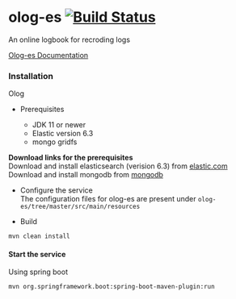 # olog-es   [![Build Status](https://travis-ci.org/shroffk/olog-es.svg?branch=master)](https://travis-ci.org/shroffk/olog-es)

An online logbook for recroding logs 

[Olog-es Documentation](https://olog-es.readthedocs.io/)

### Installation
Olog 

* Prerequisites

  * JDK 11 or newer
  * Elastic version 6.3
  * mongo gridfs


 **Download links for the prerequisites**   
 Download and install elasticsearch (verision 6.3) from [elastic.com](https://www.elastic.co/downloads/past-releases/elasticsearch-6-3-1)    
 Download and install mongodb from [mongodb](https://www.mongodb.com/download-center/community)    
  
  
* Configure the service   
The configuration files for olog-es are present under `olog-es/tree/master/src/main/resources` 


* Build 
```
mvn clean install
``` 

#### Start the service  

Using spring boot  

```
mvn org.springframework.boot:spring-boot-maven-plugin:run
```
